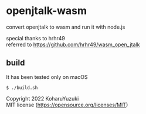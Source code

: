 # openjtalk-wasm
convert openjtalk to wasm and run it with node.js

special thanks to hrhr49  
referred to https://github.com/hrhr49/wasm_open_jtalk

## build
It has been tested only on macOS
```
$ ./build.sh
```

Copyright 2022 KoharuYuzuki  
MIT license (https://opensource.org/licenses/MIT)